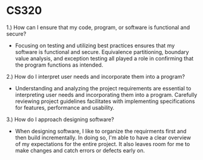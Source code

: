 # CS320
1.) How can I ensure that my code, program, or software is functional and secure?
- Focusing on testing and utilizing best practices ensures that my software is functional and secure. Equivalence partitioning, boundary value analysis, and exception testing all played a role in confirming that the program functions as intended.
  
2.) How do I interpret user needs and incorporate them into a program?
- Understanding and analyzing the project requirements are essential to interpreting user needs and incorporating them into a program. Carefully reviewing project guidelines facilitates with implementing specifications for features, performance and usability.
  
3.) How do I approach designing software?
- When designing software, I like to organize the requirments first and then build incrementally. In doing so, I'm able to have a clear overview of my expectations for the entire project. It also leaves room for me to make changes and catch errors or defects early on. 
